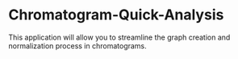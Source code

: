 # Chromatogram-Quick-Analysis
This application will allow you to streamline the graph creation and normalization process in chromatograms.
